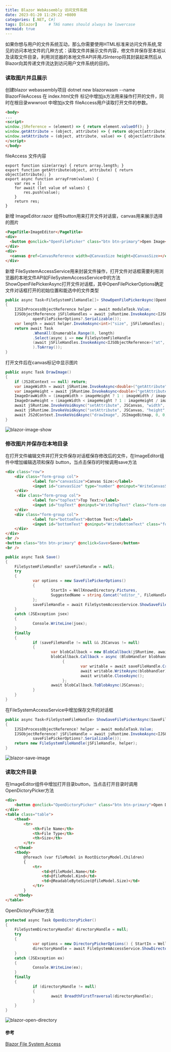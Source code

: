 ```yaml
---
title: Blazor WebAssembly 访问文件系统
date: 2023-01-20 11:29:22 +0800
categories: [.NET, C#]
tags: [blazor]     # TAG names should always be lowercase
mermaid: true
---
```

如果你想与用户的文件系统互动，那么你需要使用HTML标准来访问文件系统,常见的访问本地文件的几种方式：读取文件并展示文件内容，修文件并保存至本地以及读取文件目录，利用浏览器的本地文件API并用JSInterop将其封装起来然后从Blazor向其传递文件流达到访问用户文件系统的目的。
### 读取图片并且展示
创建blazor webassembly项目 dotnet new blazorwasm --name BlazorFileAccess 在 index.html文件 <body>标记中增加js方法用来操作打开的文件，同时在根目录wwwroot 中增加js文件 fileAccess用户读取打开文件的参数。
```HTML
<body>
...
<script>
window.jSReference = (element) => { return element.valueOf(); }
window.getAttribute = (object, attribute) => { return object[attribute]; }
window.setAttribute = (object, attribute, value) => { object[attribute] = value; }
</script>
</body>
```
fileAccess 文件内容
```JS
export function size(array) { return array.length; }
export function getAttribute(object, attribute) { return object[attribute]; }
export async function arrayFrom(values) {
    var res = []
    for await (let value of values) {
        res.push(value);
    }
    return res;
}
```
新增 ImageEditor.razor 组件button用来打开文件对话窗，canvas用来展示选择的图片
```html
<PageTitle>ImageEditor</PageTitle>
<div>
  <button @onclick="OpenFilePicker" class="btn btn-primary">Open Image</button>
</div>
<div>
  <canvas @ref=CanvasReference width=@CanvasSize height=@CanvasSize></canvas>
</div>
```
新增 FileSystemAccessService用来封装文件操作，打开文件对话框需要利用浏览器的本地文件API如FileSystemAccessService中的方法ShowOpenFilePickerAsync打开文件对话框，其中OpenFilePickerOptions确定文件对话框打开的初始位置和能选中的文件类型
```C#
public async Task<FileSystemFileHandle[]> ShowOpenFilePickerAsync(OpenFilePickerOptions? openFilePickerOptions = null)
{
	IJSInProcessObjectReference helper = await moduleTask.Value;
	IJSObjectReference jSFileHandles = await jsRuntime.InvokeAsync<IJSObjectReference>("window.showOpenFilePicker",
			openFilePickerOptions?.Serializable());
	var length = await helper.InvokeAsync<int>("size", jSFileHandles);
	return await Task
			.WhenAll(Enumerable.Range(0, length)
			.Select(async i => new FileSystemFileHandle
			(await jSFileHandles.InvokeAsync<IJSObjectReference>("at", i), helper)
			).ToArray());
}
```
打开文件后在canvas标记中显示图片
```C#
public async Task DrawImage()
{
	if (JS2dContext == null) return;
	var imageWidth = await jSRuntime.InvokeAsync<double>("getAttribute", JSImageBitmap, "width");
	var imageHeight = await jSRuntime.InvokeAsync<double>("getAttribute", JSImageBitmap, "height");
	ImageDrawWidth = (imageWidth > imageHeight ? 1 : imageWidth / imageHeight) * CanvasSize;
	ImageDrawHeight = (imageWidth < imageHeight ? 1 : imageHeight / imageWidth) * CanvasSize;
	await jSRuntime.InvokeVoidAsync("setAttribute", JSCanvas, "width", ImageDrawWidth);
	await jSRuntime.InvokeVoidAsync("setAttribute", JSCanvas, "height", ImageDrawHeight);
	await JS2dContext.InvokeVoidAsync("drawImage", JSImageBitmap, 0, 0, ImageDrawWidth, ImageDrawHeight);
}
```
![blazor-image-show](../assets/img/blazor-image-show.png)

### 修改图片并保存在本地目录
在打开文件编辑文件并打开文件保存对话框保存修改后的文件，在ImageEditor组件中增加编辑选项和保存 button，当点击保存的时候调用save方法
```HTML
<div class="row">
	<div class="form-group col">
			<label for="canvasSize">Canvas Size:</label>
			<input id="canvasSize" type="number" @oninput="WriteCanvasSize" class="form-control" value=@CanvasSize/>
	</div>
	 <div class="form-group col">
			<label for="topText">Top Text:</label>
			<input id="topText" @oninput="WriteTopText" class="form-control" />
	</div>
	<div class="form-group col">
			<label for="bottomText">Bottom Text:</label>
			<input id="bottomText" @oninput="WriteBottomText" class="form-control" />
	</div>
</div>
<br />
<button class="btn btn-primary" @onclick=Save>Save</button>
<br />
```
```C#
public async Task Save()
{
	FileSystemFileHandle? saveFileHandle = null;
	try
	{
			var options = new SaveFilePickerOptions()
			{
					StartIn = WellKnownDirectory.Pictures,
					SuggestedName = string.Concat("editor_", FileHandle.Name)
			};
			saveFileHandle = await FileSystemAccessService.ShowSaveFilePickerAsync(options);
	}
	catch (JSException jsex)
	{
			Console.WriteLine(jsex);
	}
	finally
	{
			if (saveFileHandle != null && JSCanvas != null)
			{
					var blobCallback = new BlobCallback(jSRuntime, await FileSystemAccessService.HelperAsync());
					blobCallback.Callback = async (BlobHandler blobhandler) =>
						 {
								 var writable = await saveFileHandle.CreateWritableAsync();
								 await writable.WriteAsync(blobhandler);
								 await writable.CloseAsync();
						 };
					await blobCallback.ToBlobAsync(JSCanvas);
			}
	}
}
```
在FileSystemAccessService中增加保存文件的对话框
```C#
public async Task<FileSystemFileHandle> ShowSaveFilePickerAsync(SaveFilePickerOptions? saveFilePickerOptions = null)
{
	IJSInProcessObjectReference? helper = await moduleTask.Value;
	IJSObjectReference? jSFileHandle = await jsRuntime.InvokeAsync<IJSObjectReference>("window.showSaveFilePicker",
			saveFilePickerOptions?.Serializable());
	return new FileSystemFileHandle(jSFileHandle, helper);
}
```
![blazor-save-image](../assets/img/blazor-save-image.png)

### 读取文件目录
在ImageEditor组件中增加打开目录button，当点击打开目录时调用OpenDictoryPicker方法
```html
<div>
    <button @onclick="OpenDictoryPicker" class="btn btn-primary">Open Directory</button>
</div>
<table class="table">
    <thead>
        <tr>
            <th>File Name</th>
            <th>File Type</th>
            <th>Size</th>
        </tr>
    </thead>
    <tbody>
        @foreach (var fileModel in RootDictoryModel.Children)
        {
            <tr>
                <td>@fileModel.Name</td>
                <td>@fileModel.Kind</td>
                <td>@ReadableByteSize(@fileModel.Size)</td>
            </tr>
        }
    </tbody>
</table>
```
OpenDictoryPicker方法
```C#
protected async Task OpenDictoryPicker()
{
	FileSystemDirectoryHandle? directoryHandle = null;
	try
	{
			var options = new DirectoryPickerOptions() { StartIn = WellKnownDirectory.Pictures };
			directoryHandle = await FileSystemAccessService.ShowDirectoryPickerAsync(options);
	}
	catch (JSException ex)
	{
			Console.WriteLine(ex);
	}
	finally
	{
			if (directoryHandle != null)
			{
					await BreadthFirstTraversal(directoryHandle);
			}
	}
}
```
![blazor-open-directory](../assets/img/blazor-open-directory.png)

#### 参考
[Blazor File System Access](https://github.com/KristofferStrube/Blazor.FileSystemAccess)
